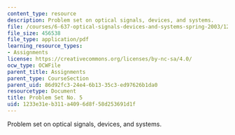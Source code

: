 ```yaml
---
content_type: resource
description: Problem set on optical signals, devices, and systems.
file: /courses/6-637-optical-signals-devices-and-systems-spring-2003/1233e31eb311a4096d8f58d253691d1f_6637PSET5.pdf
file_size: 456538
file_type: application/pdf
learning_resource_types:
- Assignments
license: https://creativecommons.org/licenses/by-nc-sa/4.0/
ocw_type: OCWFile
parent_title: Assignments
parent_type: CourseSection
parent_uid: 86d92fc3-24e4-6b13-35c3-ed97626b1da0
resourcetype: Document
title: Problem Set No. 5
uid: 1233e31e-b311-a409-6d8f-58d253691d1f
---
```

Problem set on optical signals, devices, and systems.